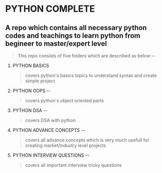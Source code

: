 # PYTHON COMPLETE 

## A repo which contains all necessary python codes and teachings to learn python from begineer to master/expert level

> This repo consists of five folders which are described as below:--

1. PYTHON BASICS
   > covers python's basics topics to understand syntax and create simple project
2. PYTHON OOPS --
   > covers python's object oriented parts 
3. PYTHON DSA --
   > covers DSA with python 
4. PYTHON ADVANCE CONCEPTS --
   > covers all advance concepts which is very much usefull for creating market/industry level projects
5. PYTHON INTERVIEW QUESTIONS --
   > covers all important interview tricky questions
